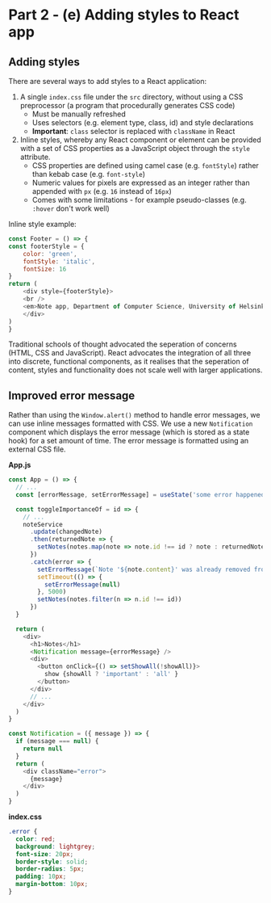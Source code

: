 # Part 2 - (e) Adding styles to React app

## Adding styles

There are several ways to add styles to a React application: 

 1. A single `index.css` file under the `src` directory, without using a CSS preprocessor (a program that procedurally generates CSS code)
    - Must be manually refreshed
    - Uses selectors (e.g. element type, class, id) and style declarations
    - **Important**: `class` selector is replaced with `className` in React
 2. Inline styles, whereby any React component or element can be provided with a set of CSS properties as a JavaScript object through the `style` attribute. 
    - CSS properties are defined using camel case (e.g. `fontStyle`) rather than kebab case (e.g. `font-style`)
    - Numeric values for pixels are expressed as an integer rather than appended with `px` (e.g. `16` instead of `16px`)
    - Comes with some limitations - for example pseudo-classes (e.g. `:hover` don't work well)
  
Inline style example:
```javascript
const Footer = () => {
const footerStyle = {
    color: 'green',
    fontStyle: 'italic',
    fontSize: 16
}
return (
    <div style={footerStyle}>
    <br />
    <em>Note app, Department of Computer Science, University of Helsinki 2021</em>
    </div>
)
}
```

Traditional schools of thought advocated the seperation of concerns (HTML, CSS and JavaScript). React advocates the integration of all three into discrete, functional components, as it realises that the seperation of content, styles and functionality does not scale well with larger applications. 

## Improved error message

Rather than using the `Window.alert()` method to handle error messages, we can use inline messages formatted with CSS. We use a new `Notification` component which displays the error message (which is stored as a state hook) for a set amount of time. The error message is formatted using an external CSS file.

**App.js**
```javascript
const App = () => {
  // ...
  const [errorMessage, setErrorMessage] = useState('some error happened...')

  const toggleImportanceOf = id => {
    // ...
    noteService
      .update(changedNote)
      .then(returnedNote => {
        setNotes(notes.map(note => note.id !== id ? note : returnedNote))
      })
      .catch(error => {
        setErrorMessage(`Note '${note.content}' was already removed from server`)
        setTimeout(() => {
          setErrorMessage(null)
        }, 5000)
        setNotes(notes.filter(n => n.id !== id))
      })
  }

  return (
    <div>
      <h1>Notes</h1>
      <Notification message={errorMessage} />
      <div>
        <button onClick={() => setShowAll(!showAll)}>
          show {showAll ? 'important' : 'all' }
        </button>
      </div>      
      // ...
    </div>
  )
}

const Notification = ({ message }) => {
  if (message === null) {
    return null
  }
  return (
    <div className="error">
      {message}
    </div>
  )
}
```

**index.css**
```css
.error {
  color: red;
  background: lightgrey;
  font-size: 20px;
  border-style: solid;
  border-radius: 5px;
  padding: 10px;
  margin-bottom: 10px;
}
```

